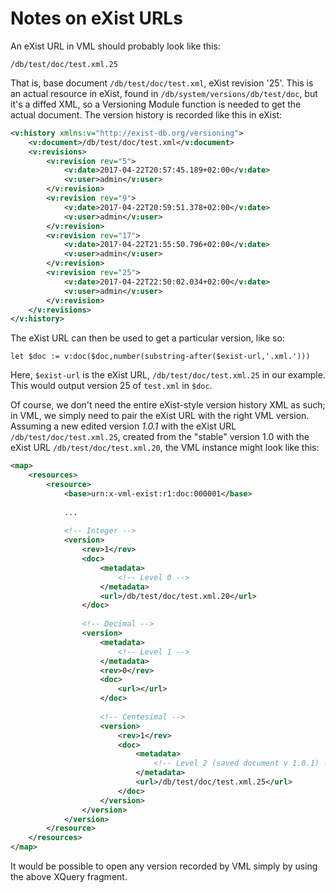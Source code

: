 # Notes on eXist URLs

An eXist URL in VML should probably look like this:

`/db/test/doc/test.xml.25`

That is, base document `/db/test/doc/test.xml`, eXist revision '25'. This is an actual resource in eXist, found in `/db/system/versions/db/test/doc`, but it's a diffed XML, so a Versioning Module function is needed to get the actual document. The version history is recorded like this in eXist:

```XML
<v:history xmlns:v="http://exist-db.org/versioning">
    <v:document>/db/test/doc/test.xml</v:document>
    <v:revisions>
        <v:revision rev="5">
            <v:date>2017-04-22T20:57:45.189+02:00</v:date>
            <v:user>admin</v:user>
        </v:revision>
        <v:revision rev="9">
            <v:date>2017-04-22T20:59:51.378+02:00</v:date>
            <v:user>admin</v:user>
        </v:revision>
        <v:revision rev="17">
            <v:date>2017-04-22T21:55:50.796+02:00</v:date>
            <v:user>admin</v:user>
        </v:revision>
        <v:revision rev="25">
            <v:date>2017-04-22T22:50:02.034+02:00</v:date>
            <v:user>admin</v:user>
        </v:revision>
    </v:revisions>
</v:history>
```

The eXist URL can then be used to get a particular version, like so:

```XQuery
let $doc := v:doc($doc,number(substring-after($exist-url,'.xml.')))
```

Here, `$exist-url` is the eXist URL, `/db/test/doc/test.xml.25` in our example. This would output version 25 of `test.xml` in `$doc`.

Of course, we don't need the entire eXist-style version history XML as such; in VML, we simply need to pair the eXist URL with the right VML version. Assuming a new edited version *1.0.1* with the eXist URL `/db/test/doc/test.xml.25`, created from the "stable" version 1.0 with the eXist URL `/db/test/doc/test.xml.20`, the VML instance might look like this:

```XML
<map>
    <resources>
        <resource>
            <base>urn:x-vml-exist:r1:doc:000001</base>
            
            ...
            
            <!-- Integer -->
            <version>
                <rev>1</rev>
                <doc>
                    <metadata>
                        <!-- Level 0 -->
                    </metadata>
                    <url>/db/test/doc/test.xml.20</url>
                </doc>
                
                <!-- Decimal -->
                <version>
                    <metadata>
                        <!-- Level 1 -->
                    </metadata>
                    <rev>0</rev>
                    <doc>
                        <url></url>
                    </doc>
                    
                    <!-- Centesimal -->
                    <version>
                        <rev>1</rev>
                        <doc>
                            <metadata>
                                <!-- Level 2 (saved document v 1.0.1) -->
                            </metadata>
                            <url>/db/test/doc/test.xml.25</url>
                        </doc>
                    </version>
                </version>
            </version>
        </resource>
    </resources>
</map>
```

It would be possible to open any version recorded by VML simply by using the above XQuery fragment.
